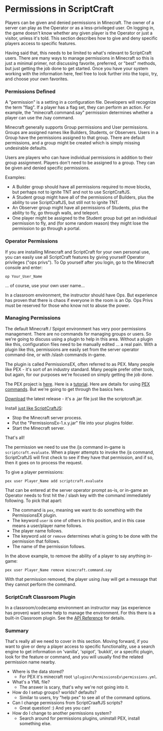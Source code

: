 # Permissions in ScriptCraft

Players can be given and denied permissions in Minecraft. The owner of a server can play as the Operator or as a less-privileged user. On logging in, the game doesn't know whether any given player is the Operator or just a visitor, unless it's told. This section describes how to give and deny specific players access to specific features.

Having said that, this needs to be limited to what's relevant to ScriptCraft users. There are many ways to manage permissions in Minecraft so this is just a minimal primer, not discussing favorite, preferred, or "best" methods, but just getting the job done to get started. Once you have your system working with the information here, feel free to look further into the topic, try, and choose your own favorites.

### Permissions Defined

A "permission" is a setting in a configuration file. Developers will recognize the term "flag". If a player has a flag set, they can perform an action. For example, the "minecraft.command.say" permission determines whether a player can use the /say command.

Minecraft generally supports Group permissions and User permissions. Groups are assigned names like Builders, Students, or Observers. Users in a Group have the permissions assigned to that group. There are default permissions, and a group might be created which is simply missing undesirable defaults.

Users are players who can have individual permissions in addition to their group assignment. Players don't need to be assigned to a group. They can be given and denied specific permissions.

Examples:

- A Builder group should have all permissions required to move blocks, but perhaps not to ignite TNT and not to use ScriptCraftJS.
- A Student group might have all of the permissions of Builders, plus the ability to use ScriptCraftJS, but still not to ignite TNT.
- An Observer group might have all permissions of Students, plus the ability to fly, go through walls, and teleport.
- One player might be assigned to the Student group but get an individual permission to fly, and (for some random reason) they might lose the permission to go through a portal.

### Operator Permissions

If you are installing Minecraft and ScriptCraft for your own personal use, you can easily use all ScriptCraft features by giving yourself Operator privileges ("ops privs"). To Op yourself after you login, go to the Minecraft console and enter:

    op Your_User_Name

... of course, use your own user name...

In a classroom environment, the instructor should have Ops. But experience has proven that there is chaos if everyone in the room is an Op. Ops Privs must be reserved for those who know not to abuse the power.

### Managing Permissions

The default Minecraft / Spigot environment has very poor permissions management. There are no commands for managing groups or users. So we're going to discuss using a plugin to help in this area. Without a plugin like this, configuration files need to be manually edited ... a real pain. With a plugin like this, permissions are easily set from the server operator command-line, or with /slash commands in-game.

The plugin is called PermissionsEX, often referred to as PEX. Many people like PEX - it's sort of an industry standard. Many people prefer other tools, but again, for our purposes we're focused on simply getting the job done.

The PEX project is [here][pex]. Here is a [tutorial][pextut]. Here are details for using [PEX commands][pexcommands]. But we're going to get through the basics here.

[Download][pexdownload] the latest release - it's a .jar file just like the scriptcraft.jar.

Install [just like ScriptCraftJS][installdoc]:

- Stop the Minecraft server process.
- Put the "PermissionsEx-1.x.y.jar" file into your plugins folder.
- Start the Minecraft server.

That's all!

The permission we need to use the /js command in-game is `scriptcraft.evaluate`. When a player attempts to invoke the /js command, ScriptCraftJS will first check to see if they have that permission, and if so, then it goes on to process the request.

To give a player permissions:

    pex user Player_Name add scriptcraft.evaluate

That can be entered at the server operator prompt as-is, or in-game an Operator needs to first hit the / slash key with the command immediately following.  To pick that apart:

- The command is `pex`, meaning we want to do something with the PermissionsEX plugin.
- The keyword `user` is one of others in this position, and in this case means a user/player name follows.
- The player name follows.
- The keyword `add` or `remove` determines what is going to be done with the permission that follows.
- The name of the permission follows.

In the above example, to remove the ability of a player to say anything in-game:

    pex user Player_Name remove minecraft.command.say

With that permission removed, the player using /say will get a message that they cannot perform the command.

### ScriptCraft Classroom Plugin

In a classroom/codecamp environment an instructor may (as experience has proven) want some help to manage the environment. For this there is a built-in Classroom plugin. See the [API Reference][api] for details.

### Summary

That's really all we need to cover in this section. Moving forward, if you want to give or deny a player access to specific functionality, use a search engine to get information on 'vanilla', 'spigot', 'bukkit', or a specific plugin, look for the feature or command, and you will usually find the related permission name nearby.

- Where is the data stored?
    - For PEX it's minecraft root `\plugins\PermissionsEx\permissions.yml`.
- What's a YML file?
    - The answer is scary, that's why we're not going into it.
- How do I setup groups? worlds? defaults?
    - Similar to users, try "help pex" to see all of the command options.
- Can I change permissions from ScriptCraaftJS scripts?
    - Great question! :)  And yes you can!
- How do I change to another permissions system?
    - Search around for permissions plugins, uninstall PEX, install something else.

[pex]: https://github.com/PEXPlugins/PermissionsEx
[pextut]: https://github.com/PEXPlugins/PermissionsEx/blob/master/doc/Tutorial.md
[pexcommands]: https://github.com/PEXPlugins/PermissionsEx/wiki/Commands#users-permission-management
[pexdownload]: https://dev.bukkit.org/projects/permissionsex
[installdoc]: Installation.md
[api]: API-Reference.md
